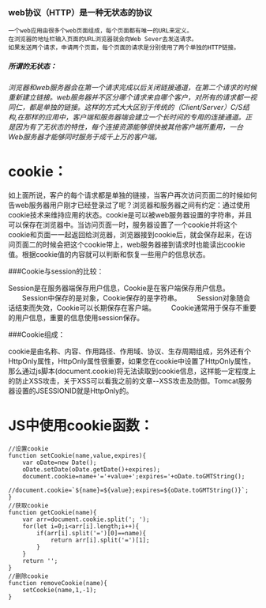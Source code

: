 ### web协议（HTTP）是一种无状态的协议
	一个web应用由很多个web页面组成，每个页面都有唯一的URL来定义。
	在浏览器的地址栏输入页面的URL浏览器就会向Web Sever去发送请求。
	如果发送两个请求，申请两个页面，每个页面的请求是分别使用了两个单独的HTTP链接。
##### 所谓的无状态：

###### 浏览器和web服务器会在第一个请求完成以后关闭链接通道，在第二个请求的时候重新建立链接。web服务器并不区分哪个请求来自哪个客户，对所有的请求都一视同仁，都是单独的链接。这样的方式大大区别于传统的（Client/Server）C/S结构,在那样的应用中，客户端和服务器端会建立一个长时间的专用的连接通道。正是因为有了无状态的特性，每个连接资源能够很快被其他客户端所重用，一台Web服务器才能够同时服务于成千上万的客户端。

# cookie：

  如上面所说，客户的每个请求都是单独的链接，当客户再次访问页面二的时候如何告web服务器用户刚才已经登录过了呢？浏览器和服务器之间有约定：通过使用cookie技术来维持应用的状态。cookie是可以被web服务器设置的字符串，并且可以保存在浏览器中。当访问页面一时，服务器设置了一个cookie并将这个cookie和页面一一起返回给浏览器，浏览器接到cookie后，就会保存起来，在访问页面二的时候会把这个cookie带上，web服务器接到请求时也能读出cookie值。根据cookie值的内容就可以判断和恢复一些用户的信息状态。

###Cookie与session的比较：

   Session是在服务器端保存用户信息，Cookie是在客户端保存用户信息。
 　　Session中保存的是对象，Cookie保存的是字符串。
 　　Session对象随会话结束而失效，Cookie可以长期保存在客户端。
 　　Cookie通常用于保存不重要的用户信息，重要的信息使用session保存。

###Cookie组成：

   cookie是由名称、内容、作用路径、作用域、协议、生存周期组成，另外还有个HttpOnly属性，HttpOnly属性很重要，如果您在cookie中设置了HttpOnly属性，那么通过js脚本(document.cookie)将无法读取到cookie信息，这样能一定程度上的防止XSS攻击，关于XSS可以看我之前的文章--XSS攻击及防御。Tomcat服务器设置的JSESSIONID就是HttpOnly的。
# JS中使用cookie函数：
	//设置cookie
	function setCookie(name,value,expires){
		var oDate=new Date();
		oDate.setDate(oDate.getDate()+expires);
		document.cookie=name+'='+value+';expires='+oDate.toGMTString();
	        //document.cookie=`${name}=${value};expires=${oDate.toGMTString()}`;
	}
	//获取cookie
	function getCookie(name){
		var arr=document.cookie.split('; ');
		for(let i=0;i<arr[i].length;i++){
			if(arr[i].split('=')[0]==name){
				return arr[i].split('=')[1];
			}	
		}
		return '';
	}
	//删除cookie
	function removeCookie(name){
		setCookie(name,1,-1);
	}